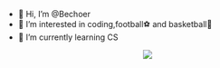 - 👋 Hi, I’m @Bechoer
- 👀 I’m interested in coding,football⚽ and basketball🏀
- 🌱 I’m currently learning CS

  
<p align="center">
  <a href="https://skillicons.dev">
    <img src="https://skillicons.dev/icons?i=java,c,cpp,py,git,linux,postman,vim,html,js,css" />
  </a>
</p>
<!---
Bechoer/Bechoer is a ✨ special ✨ repository because its `README.md` (this file) appears on your GitHub profile.
You can click the Preview link to take a look at your changes.
--->
